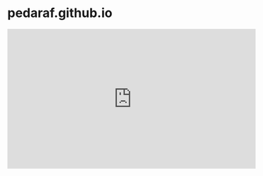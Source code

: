 # pedaraf.github.io

<iframe width="560" height="315" src="https://drive.google.com/file/d/1Bp6K5t1VtIuT7zRCkhOTGhcbbzsaePNg/view?usp=drive_link" frameborder="0" allow="accelerometer; autoplay; clipboard-write; encrypted-media; gyroscope; picture-in-picture" allowfullscreen></iframe>


